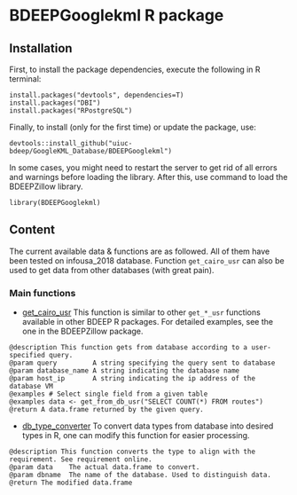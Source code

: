 # BDEEPGooglekml R package

## Installation
First, to install the package dependencies, execute the following in R terminal:
```
install.packages("devtools", dependencies=T)
install.packages("DBI")
install.packages("RPostgreSQL")
```

Finally, to install (only for the first time) or update the package, use:
```
devtools::install_github("uiuc-bdeep/GoogleKML_Database/BDEEPGooglekml")
```

In some cases, you might need to restart the server to get rid of all errors and warnings before loading the library. After this, use command to load the BDEEPZillow library.
```
library(BDEEPGooglekml)
```

## Content
The current available data & functions are as followed. All of them have been tested on infousa_2018 database. Function `get_cairo_usr` can also be used to get data from other databases (with great pain).

### Main functions
* [get_cairo_usr](./R/googlekml.R)
This function is similar to other `get_*_usr` functions available in other BDEEP R packages. For detailed examples, see the one in the BDEEPZillow package.

```
@description This function gets from database according to a user-specified query.
@param query         A string specifying the query sent to database
@param database_name A string indicating the database name
@param host_ip       A string indicating the ip address of the database VM
@examples # Select single field from a given table
@examples data <- get_from_db_usr("SELECT COUNT(*) FROM routes")
@return A data.frame returned by the given query.
```

* [db_type_converter](./R/converter.R)
To convert data types from database into desired types in R, one can modify this function for easier processing.
```
@description This function converts the type to align with the requirement. See requirement online.
@param data    The actual data.frame to convert.
@param dbname  The name of the database. Used to distinguish data.
@return The modified data.frame
```
